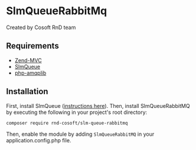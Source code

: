 SlmQueueRabbitMq
================

Created by Cosoft RnD team

Requirements
------------
* [Zend-MVC](https://github.com/zendframework/zend-mvc)
* [SlmQueue](https://github.com/juriansluiman/SlmQueue)
* [php-amqplib](https://github.com/php-amqplib)


Installation
------------

First, install SlmQueue ([instructions here](https://github.com/juriansluiman/SlmQueue/blob/master/README.md)). Then,
install SlmQueueRabbitMQ by executing the following in your project's root directory:

```bash
composer require rnd-cosoft/slm-queue-rabbitmq
```

Then, enable the module by adding `SlmQueueRabbitMQ` in your application.config.php file.

